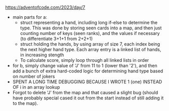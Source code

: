 https://adventofcode.com/2023/day/7

* main parts for a:
  * struct representing a hand, including long if-else to determine the type. This was done by storing seen cards into a map, and then just counting number of keys (seen ranks), and the values if necessary (to differentiate 3+1+1 from 2+2+1)
  * struct holding the hands, by using array of size 7, each index being the next higher hand type. Each array entry is a linked list of hands, in increasing stength
  * To calculate score, simply loop through all linked lists in order
* for b, simply change value of 'J' from 11 to 1 (lower than '2'), and then add a bunch of extra hard-coded logic for determining hand type based on number of jokers
* SPENT A LONG TIME DEBUGGING BECAUSE I WROTE 1 (one) INSTEAD OF i in an array lookup
* Forgot to delete 'J' from the map and that caused a slight bug (should have probably special cased it out from the start instead of still adding it to the map).
